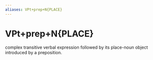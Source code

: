 ```yaml
---
aliases: VPt+prep+N{PLACE}
---
```

# VPt+prep+N{PLACE}

complex transitive verbal expression followed by its place-noun object introduced by a preposition.
